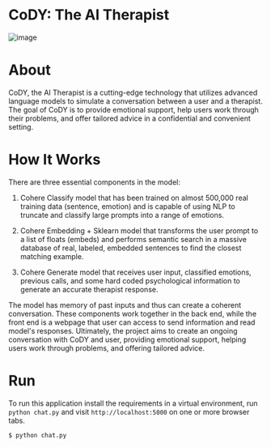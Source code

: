 # CoDY: The AI Therapist
![image](https://github.com/kat9897/Co-Here-Hackathon-Ninjas/assets/90617686/346d891d-e13d-4510-98fb-a286c208c0ee)

# About
CoDY, the AI Therapist is a cutting-edge technology that utilizes advanced language models to simulate a conversation between a user and a therapist. The goal of CoDY is to provide emotional support, help users work through their problems, and offer tailored advice in a confidential and convenient setting.

# How It Works
There are three essential components in the model:

1. Cohere Classify model that has been trained on almost 500,000 real training data ‎‎(sentence, emotion) and is capable of using NLP to truncate and classify large ‎prompts into a range of emotions.
   
2. Cohere Embedding + Sklearn model that transforms the user prompt to a list of ‎floats (embeds) and performs semantic search in a massive database of real, ‎labeled, embedded sentences to find the closest matching example.‎
   
3. Cohere Generate model that receives user input, classified emotions, previous ‎calls, and some hard coded psychological information to generate an accurate ‎therapist response.

The model has memory of past inputs and thus can create a ‎coherent conversation.‎ These components work together in the back end, while the front end is a webpage ‎that user can access to send information and read model's responses.‎ Ultimately, the project aims to create an ongoing conversation with CoDY and user, ‎providing emotional support, helping users work through problems, and offering ‎tailored advice.‎

# Run
To run this application install the requirements in a virtual environment, run `python chat.py` and visit `http://localhost:5000` on one or more browser tabs.

    $ python chat.py
